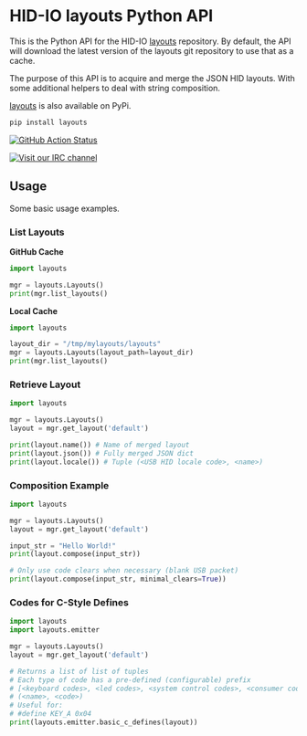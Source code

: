 # HID-IO layouts Python API

This is the Python API for the HID-IO [layouts](https://github.com/hid-io/layouts) repository.
By default, the API will download the latest version of the layouts git repository to use that as a cache.

The purpose of this API is to acquire and merge the JSON HID layouts.
With some additional helpers to deal with string composition.

[layouts](https://pypi.org/project/layouts/) is also available on PyPi.
```bash
pip install layouts
```

[![GitHub Action Status](https://github.com/hid-io/layouts-python/workflows/Python%20Package/badge.svg)](https://github.com/hid-io/layouts-python/actions)

[![Visit our IRC channel](https://kiwiirc.com/buttons/irc.freenode.net/hid-io.png)](https://kiwiirc.com/client/irc.freenode.net/#hid-io)


## Usage

Some basic usage examples.


### List Layouts

**GitHub Cache**

```python
import layouts

mgr = layouts.Layouts()
print(mgr.list_layouts()
```

**Local Cache**

```python
import layouts

layout_dir = "/tmp/mylayouts/layouts"
mgr = layouts.Layouts(layout_path=layout_dir)
print(mgr.list_layouts()
```


### Retrieve Layout

```python
import layouts

mgr = layouts.Layouts()
layout = mgr.get_layout('default')

print(layout.name()) # Name of merged layout
print(layout.json()) # Fully merged JSON dict
print(layout.locale()) # Tuple (<USB HID locale code>, <name>)
```


### Composition Example

```python
import layouts

mgr = layouts.Layouts()
layout = mgr.get_layout('default')

input_str = "Hello World!"
print(layout.compose(input_str))

# Only use code clears when necessary (blank USB packet)
print(layout.compose(input_str, minimal_clears=True))
```


### Codes for C-Style Defines

```python
import layouts
import layouts.emitter

mgr = layouts.Layouts()
layout = mgr.get_layout('default')

# Returns a list of list of tuples
# Each type of code has a pre-defined (configurable) prefix
# [<keyboard codes>, <led codes>, <system control codes>, <consumer codes>]
# (<name>, <code>)
# Useful for:
# #define KEY_A 0x04
print(layouts.emitter.basic_c_defines(layout))
```

